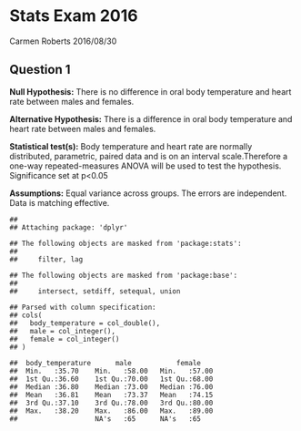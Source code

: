 Stats Exam 2016
================
Carmen Roberts
2016/08/30

Question 1
----------

**Null Hypothesis:** There is no difference in oral body temperature and heart rate between males and females.

**Alternative Hypothesis:** There is a difference in oral body temperature and heart rate between males and females.

**Statistical test(s):** Body temperature and heart rate are normally distributed, parametric, paired data and is on an interval scale.Therefore a one-way repeated-measures ANOVA will be used to test the hypothesis. Significance set at p&lt;0.05

**Assumptions:** Equal variance across groups. The errors are independent. Data is matching effective.

    ## 
    ## Attaching package: 'dplyr'

    ## The following objects are masked from 'package:stats':
    ## 
    ##     filter, lag

    ## The following objects are masked from 'package:base':
    ## 
    ##     intersect, setdiff, setequal, union

    ## Parsed with column specification:
    ## cols(
    ##   body_temperature = col_double(),
    ##   male = col_integer(),
    ##   female = col_integer()
    ## )

    ##  body_temperature      male           female     
    ##  Min.   :35.70    Min.   :58.00   Min.   :57.00  
    ##  1st Qu.:36.60    1st Qu.:70.00   1st Qu.:68.00  
    ##  Median :36.80    Median :73.00   Median :76.00  
    ##  Mean   :36.81    Mean   :73.37   Mean   :74.15  
    ##  3rd Qu.:37.10    3rd Qu.:78.00   3rd Qu.:80.00  
    ##  Max.   :38.20    Max.   :86.00   Max.   :89.00  
    ##                   NA's   :65      NA's   :65
